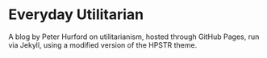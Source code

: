 # Everyday Utilitarian

A blog by Peter Hurford on utilitarianism, hosted through GitHub Pages, run via Jekyll, using a modified version of the HPSTR theme.